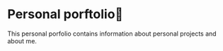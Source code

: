 # Personal porftolio🚀

This personal porfolio contains information about personal projects and about me.
